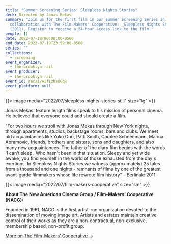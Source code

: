 ```yaml
---
title: "Summer Screening Series: Sleepless Nights Stories"
deck: Directed by Jonas Mekas
summary: "Join us for the first film in our Summer Screening Series in
  collaboration with The Film-Makers' Cooperative: _Sleepless Nights Stories_
  (2011). Register to receive a 24-hour access link to the film."
people: []
date: 2022-07-18T00:00:00-0500
end_date: 2022-07-18T23:59:00-0500
series: ""
collections:
  - screening
event_organizer:
  - the-brooklyn-rail
event_producer:
  - the-brooklyn-rail
event_id: recJi7AIfIzhs8GqR
event_platform: null
---
```

{{< image media="2022/07/sleepless-nights-stories-still" size="lg" >}}

Jonas Mekas’ feature length films speak to his mission of personal cinema. He believed that everyone could and should create a film.

"For two hours we stroll with Jonas Mekas through New York nights, through apartments, studios, backstage rooms, bars and clubs. We meet old acquaintances like Yoko Ono, Patti Smith, Carolee Schneemann, Marina Abramovic, friends, brothers and sisters, sons and daughters, and also many new acquaintances. The father of the diary film begins with the words 'I can't sleep.' Who hasn't been in that situation. Sleepy and yet wide awake, you find yourself in the world of those exhausted from the day's exertions. In Sleepless Nights Stories we witness (approximately) 25 tales from a thousand and one nights - remnants of films by one of the greatest avant-garde filmmakers whose life rewrote film history" – Berlinale 2011

{{< image media="2022/07/film-makers-cooperative" size="sm" >}}

**About The New American Cinema Group / Film-Makers' Cooperative (NACG):**

Founded in 1961, NACG is the first artist-run organization devoted to the dissemination of moving image art. Artists and estates maintain creative control of their works as they are a non-contractual, non-exclusive, membership based, non-profit group.

[More on The Film-Makers’ Cooperative →](https://film-makerscoop.com/)